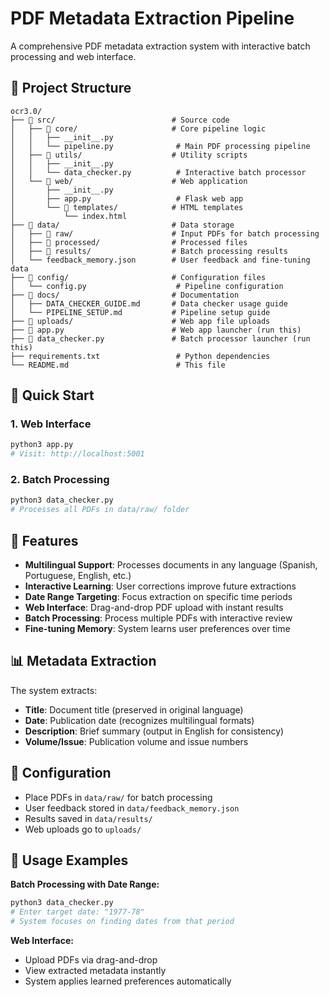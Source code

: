 # PDF Metadata Extraction Pipeline

A comprehensive PDF metadata extraction system with interactive batch processing and web interface.

## 📁 Project Structure

```
ocr3.0/
├── 📁 src/                          # Source code
│   ├── 📁 core/                     # Core pipeline logic
│   │   ├── __init__.py
│   │   └── pipeline.py              # Main PDF processing pipeline
│   ├── 📁 utils/                    # Utility scripts
│   │   ├── __init__.py
│   │   └── data_checker.py          # Interactive batch processor
│   └── 📁 web/                      # Web application
│       ├── __init__.py
│       ├── app.py                   # Flask web app
│       └── 📁 templates/            # HTML templates
│           └── index.html
├── 📁 data/                         # Data storage
│   ├── 📁 raw/                      # Input PDFs for batch processing
│   ├── 📁 processed/                # Processed files
│   ├── 📁 results/                  # Batch processing results
│   └── feedback_memory.json        # User feedback and fine-tuning data
├── 📁 config/                       # Configuration files
│   └── config.py                    # Pipeline configuration
├── 📁 docs/                         # Documentation
│   ├── DATA_CHECKER_GUIDE.md       # Data checker usage guide
│   └── PIPELINE_SETUP.md           # Pipeline setup guide
├── 📁 uploads/                      # Web app file uploads
├── 🚀 app.py                        # Web app launcher (run this)
├── 🚀 data_checker.py               # Batch processor launcher (run this)
├── requirements.txt                 # Python dependencies
└── README.md                        # This file
```

## 🚀 Quick Start

### 1. Web Interface
```bash
python3 app.py
# Visit: http://localhost:5001
```

### 2. Batch Processing
```bash
python3 data_checker.py
# Processes all PDFs in data/raw/ folder
```

## 🌟 Features

- **Multilingual Support**: Processes documents in any language (Spanish, Portuguese, English, etc.)
- **Interactive Learning**: User corrections improve future extractions
- **Date Range Targeting**: Focus extraction on specific time periods
- **Web Interface**: Drag-and-drop PDF upload with instant results
- **Batch Processing**: Process multiple PDFs with interactive review
- **Fine-tuning Memory**: System learns user preferences over time

## 📊 Metadata Extraction

The system extracts:
- **Title**: Document title (preserved in original language)
- **Date**: Publication date (recognizes multilingual formats)
- **Description**: Brief summary (output in English for consistency)
- **Volume/Issue**: Publication volume and issue numbers

## 🔧 Configuration

- Place PDFs in `data/raw/` for batch processing
- User feedback stored in `data/feedback_memory.json`
- Results saved in `data/results/`
- Web uploads go to `uploads/`

## 📝 Usage Examples

**Batch Processing with Date Range:**
```bash
python3 data_checker.py
# Enter target date: "1977-78"
# System focuses on finding dates from that period
```

**Web Interface:**
- Upload PDFs via drag-and-drop
- View extracted metadata instantly
- System applies learned preferences automatically
